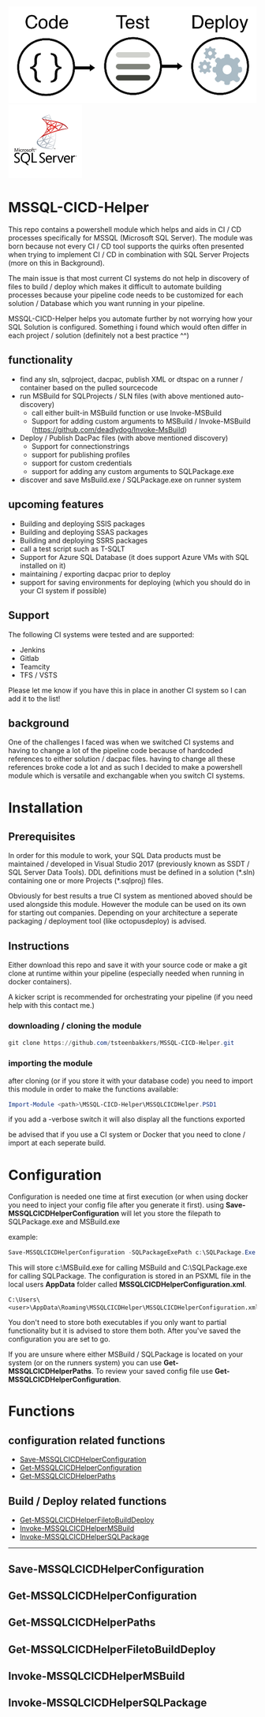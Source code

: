 ![CICD Logo](/Private/Images/CICD.png "CICD Logo")
![SQL Logo](/Private/Images/sql.png "SQL Logo")


# MSSQL-CICD-Helper

This repo contains a powershell module which helps and aids in CI / CD processes specifically for MSSQL (Microsoft SQL Server). 
The module was born because not every CI / CD tool supports the quirks often presented when trying to implement CI / CD in combination with SQL Server Projects (more on this in Background). 

The main issue is that most current CI systems do not help in discovery of files to build / deploy which makes it difficult to automate building processes because your pipeline code needs to be customized for each solution / Database which you want running in your pipeline.

MSSQL-CICD-Helper helps you automate further by not worrying how your SQL Solution is configured. Something i found which would often differ in each project / solution (definitely not a best practice ^^)

## functionality

- find any sln, sqlproject, dacpac, publish XML or dtspac on a runner / container based on the pulled sourcecode
- run MSBuild for SQLProjects / SLN files (with above mentioned auto-discovery)
  - call either built-in MSBuild function or use Invoke-MSBuild
  - Support for adding custom arguments to MSBuild / Invoke-MSBuild (https://github.com/deadlydog/Invoke-MsBuild)
- Deploy / Publish DacPac files (with above mentioned discovery)
  - Support for connectionstrings
  - support for publishing profiles
  - support for custom credentials
  - support for adding any custom arguments to SQLPackage.exe
- discover and save MsBuild.exe / SQLPackage.exe on runner system

## upcoming features

- Building and deploying SSIS packages
- Building and deploying SSAS packages
- Building and deploying SSRS packages
- call a test script such as T-SQLT
- Support for Azure SQL Database (it does support Azure VMs with SQL installed on it)
- maintaining / exporting dacpac prior to deploy
- support for saving environments for deploying (which you should do in your CI system if possible)

## Support

The following CI systems were tested and are supported:

- Jenkins
- Gitlab
- Teamcity
- TFS / VSTS

Please let me know if you have this in place in another CI system so I can add it to the list!

## background

One of the challenges I faced was when we switched CI systems and having to change a lot of the pipeline code because of hardcoded references to either solution / dacpac files. having to change all these references broke code a lot and as such I decided to make a powershell module which is versatile and exchangable when you switch CI systems.

# Installation

## Prerequisites

In order for this module to work, your SQL Data products must be maintained / developed in Visual Studio 2017 (previously known as SSDT / SQL Server Data Tools). DDL definitions must be defined in a solution (\*.sln) containing one or more Projects (\*.sqlproj) files. 

Obviously for best results a true CI system as mentioned aboved should be used alongside this module. However the module can be used on its own for starting out companies. Depending on your architecture a seperate packaging / deployment tool (like octopusdeploy) is advised.

## Instructions

Either download this repo and save it with your source code or make a git clone at runtime within your pipeline (especially needed when running in docker containers). 

A kicker script is recommended for orchestrating your pipeline (if you need help with this contact me.)

### downloading / cloning the module

```Powershell
git clone https://github.com/tsteenbakkers/MSSQL-CICD-Helper.git
```

### importing the module

after cloning (or if you store it with your database code) you need to import this module in order to make the functions available:

```Powershell
Import-Module <path>\MSSQL-CICD-Helper\MSSQLCICDHelper.PSD1
```

if you add a -verbose switch it will also display all the functions exported

be advised that if you use a CI system or Docker that you need to clone / import at each seperate build.

# Configuration

Configuration is needed one time at first execution (or when using docker you need to inject your config file after you generate it first). using **Save-MSSQLCICDHelperConfiguration** will let you store the filepath to SQLPackage.exe and MSBuild.exe

example:

```Powershell
Save-MSSQLCICDHelperConfiguration -SQLPackageExePath c:\SQLPackage.Exe -MSBuildExePath c:\MSBuild.exe
```

This will store c:\MSBuild.exe for calling MSBuild and C:\SQLPackage.exe for calling SQLPackage. The configuration is stored in an PSXML file in the local users **AppData** folder called **MSSQLCICDHelperConfiguration.xml**.

```windows
C:\Users\<user>\AppData\Roaming\MSSQLCICDHelper\MSSQLCICDHelperConfiguration.xml
```

You don't need to store both executables if you only want to partial functionality but it is advised to store them both. After you've saved the configuration you are set to go.

If you are unsure where either MSBuild / SQLPackage is located on your system (or on the runners system) you can use **Get-MSSQLCICDHelperPaths**. To review your saved config file use **Get-MSSQLCICDHelperConfiguration**.

# Functions

## configuration related functions

- [Save-MSSQLCICDHelperConfiguration](#save-mssqlcicdhelperconfiguration)
- [Get-MSSQLCICDHelperConfiguration](#get-mssqlcicdhelperconfiguration)
- [Get-MSSQLCICDHelperPaths](#get-mssqlcicdhelperpaths)

## Build / Deploy related functions

- [Get-MSSQLCICDHelperFiletoBuildDeploy](#get-mssqlcicdhelperfiletobuilddeploy)
- [Invoke-MSSQLCICDHelperMSBuild](#invoke-mssqlcicdhelpermsbuild)
- [Invoke-MSSQLCICDHelperSQLPackage](#invoke-mssqlcicdhelpersqlpackage)

----

## Save-MSSQLCICDHelperConfiguration

## Get-MSSQLCICDHelperConfiguration

## Get-MSSQLCICDHelperPaths

## Get-MSSQLCICDHelperFiletoBuildDeploy

## Invoke-MSSQLCICDHelperMSBuild

## Invoke-MSSQLCICDHelperSQLPackage
 
